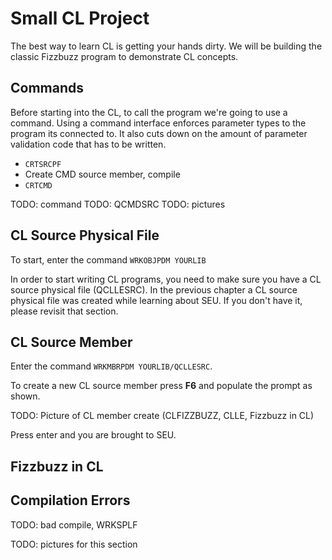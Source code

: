 # Small CL Project

The best way to learn CL is getting your hands dirty.
We will be building the classic Fizzbuzz program to demonstrate CL concepts.


## Commands
Before starting into the CL, to call the program we're going to use a command.
Using a command interface enforces parameter types to the program its connected to.
It also cuts down on the amount of parameter validation code that has to be written.
* ```CRTSRCPF```
* Create CMD source member, compile
* ```CRTCMD```

TODO: command
TODO: QCMDSRC
TODO: pictures


## CL Source Physical File

To start, enter the command ```WRKOBJPDM YOURLIB```

In order to start writing CL programs, you need to make sure you have a CL source physical file (QCLLESRC).
In the previous chapter a CL source physical file was created while learning about SEU.
If you don't have it, please revisit that section.


## CL Source Member

Enter the command ```WRKMBRPDM YOURLIB/QCLLESRC```.


To create a new CL source member press **F6**
and populate the prompt as shown.

TODO: Picture of CL member create  (CLFIZZBUZZ, CLLE, Fizzbuzz in CL)


Press enter and you are brought to SEU.


## Fizzbuzz in CL




## Compilation Errors
TODO: bad compile, WRKSPLF

TODO: pictures for this section